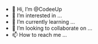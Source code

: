 - 👋 Hi, I’m @CodeeUp
- 👀 I’m interested in ...
- 🌱 I’m currently learning ...
- 💞️ I’m looking to collaborate on ...
- 📫 How to reach me ...

<!---
CodeeUp/CodeeUp is a ✨ special ✨ repository because its `README.md` (this file) appears on your GitHub profile.
You can click the Preview link to take a look at your changes.
--->
